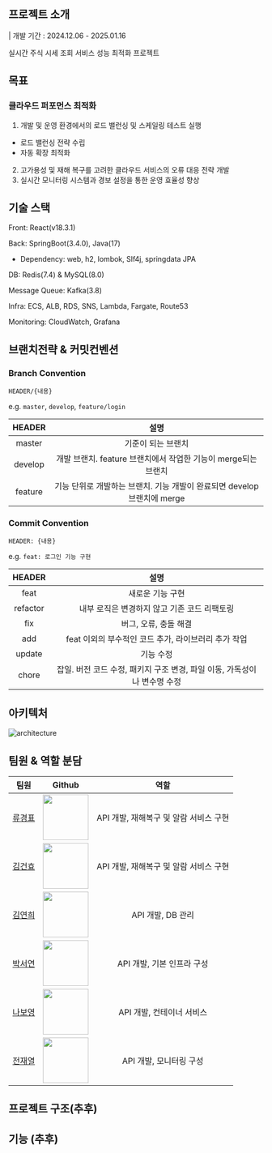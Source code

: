 ## 프로젝트 소개

| 개발 기간 : 2024.12.06 - 2025.01.16

실시간 주식 시세 조회 서비스 성능 최적화 프로젝트

## 목표
### 클라우드 퍼포먼스 최적화
1. 개발 및 운영 환경에서의 로드 밸런싱 및 스케일링 테스트 실행
- 로드 밸런싱 전략 수립
- 자동 확장 최적화
2. 고가용성 및 재해 복구를 고려한 클라우드 서비스의 오류 대응 전략 개발
3. 실시간 모니터링 시스템과 경보 설정을 통한 운영 효율성 향상

## 기술 스택

Front: React(v18.3.1)

Back: SpringBoot(3.4.0), Java(17)

- Dependency: web, h2, lombok, Slf4j, springdata JPA

DB: Redis(7.4) & MySQL(8.0)

Message Queue: Kafka(3.8)

Infra: ECS, ALB, RDS, SNS, Lambda, Fargate, Route53

Monitoring: CloudWatch, Grafana

## 브랜치전략 & 커밋컨벤션

### Branch Convention

`HEADER/{내용}` 

e.g. `master`, `develop`, `feature/login`

|HEADER|설명|
|:--:|:--:|
|master|기준이 되는 브랜치|
|develop|개발 브랜치. feature 브랜치에서 작업한 기능이 merge되는 브랜치|
|feature|기능 단위로 개발하는 브랜치. 기능 개발이 완료되면 develop 브랜치에 merge|

### Commit Convention

`HEADER: {내용}` 

e.g. `feat: 로그인 기능 구현`

|HEADER|설명|
|:--:|:--:|
|feat|새로운 기능 구현|
|refactor|내부 로직은 변경하지 않고 기존 코드 리팩토링|
|fix|버그, 오류, 충돌 해결|
|add|feat 이외의 부수적인 코드 추가, 라이브러리 추가 작업|
|update|기능 수정|
|chore|잡일. 버전 코드 수정, 패키지 구조 변경, 파일 이동, 가독성이나 변수명 수정|

## 아키텍처
![architecture](https://github.com/user-attachments/assets/50a5b714-35e8-48f6-969a-e9c7fb004905)


## 팀원 & 역할 분담

|팀원|Github|역할|
|:------:|:---:|:---:|
|[류경표](https://github.com/kpryu6)|<img src="https://avatars.githubusercontent.com/u/113777043?v=4" height=90 width=90></img>|API 개발, 재해복구 및 알람 서비스 구현|
|[김건효](https://github.com/kimkeonhyo)|<img src="https://avatars.githubusercontent.com/u/178240347?v=4" height=90 width=90></img>|API 개발, 재해복구 및 알람 서비스 구현|
|[김연희](https://github.com/Yeonhee-Kim)|<img src="https://avatars.githubusercontent.com/u/76810691?v=4" height=90 width=90></img>|API 개발, DB 관리|
|[박서연](https://github.com/seoyeon0201)|<img src="https://avatars.githubusercontent.com/u/125520029?v=4" height=90 width=90></img>|API 개발, 기본 인프라 구성|
|[나보영](https://github.com/naboyeong)|<img src="https://avatars.githubusercontent.com/u/70682434?v=4" height=90 width=90></img>|API 개발, 컨테이너 서비스|
|[전재열](https://github.com/woduf1020)|<img src="https://avatars.githubusercontent.com/u/87353985?v=4" height=90 width=90></img>|API 개발, 모니터링 구성|


## 프로젝트 구조(추후)
## 기능 (추후)
